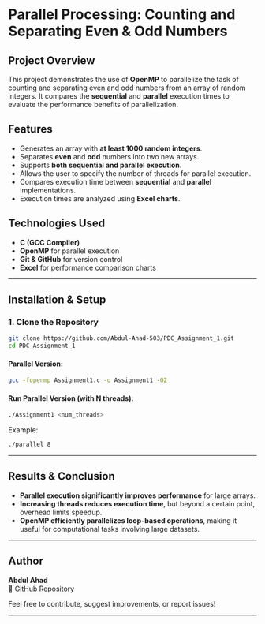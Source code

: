 # **Parallel Processing: Counting and Separating Even & Odd Numbers**

## **Project Overview**
This project demonstrates the use of **OpenMP** to parallelize the task of counting and separating even and odd numbers from an array of random integers. It compares the **sequential** and **parallel** execution times to evaluate the performance benefits of parallelization.

## **Features**
- Generates an array with **at least 1000 random integers**.
- Separates **even** and **odd** numbers into two new arrays.
- Supports **both sequential and parallel execution**.
- Allows the user to specify the number of threads for parallel execution.
- Compares execution time between **sequential** and **parallel** implementations.
- Execution times are analyzed using **Excel charts**.

## **Technologies Used**
- **C (GCC Compiler)**
- **OpenMP** for parallel execution
- **Git & GitHub** for version control
- **Excel** for performance comparison charts

---

## **Installation & Setup**
### **1. Clone the Repository**
```sh
git clone https://github.com/Abdul-Ahad-503/PDC_Assignment_1.git
cd PDC_Assignment_1
```


#### **Parallel Version:**
```sh
gcc -fopenmp Assignment1.c -o Assignment1 -O2
```



#### **Run Parallel Version (with N threads):**
```sh
./Assignment1 <num_threads>
```
Example:
```sh
./parallel 8
```

---


## **Results & Conclusion**
- **Parallel execution significantly improves performance** for large arrays.
- **Increasing threads reduces execution time**, but beyond a certain point, overhead limits speedup.
- **OpenMP efficiently parallelizes loop-based operations**, making it useful for computational tasks involving large datasets.

---

## **Author**
**Abdul Ahad**  
📂 [GitHub Repository](https://github.com/Abdul-Ahad-503/PDC_Assignment_1)

Feel free to contribute, suggest improvements, or report issues!

---
